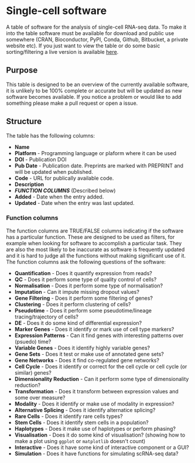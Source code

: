 # Single-cell software

A table of software for the analysis of single-cell RNA-seq data. To make it
into the table software must be available for download and public use somewhere
(CRAN, Bioconductor, PyPI, Conda, Github, Bitbucket, a private website etc). If
you just want to view the table or do some basic sorting/filtering a live
version is available [here](https://goo.gl/4wcVwn).

## Purpose

This table is designed to be an overview of the currently available software, it
is unlikely to be 100% complete or accurate but will be updated as new software
becomes available. If you notice a problem or would like to add something please
make a pull request or open a issue.

## Structure

The table has the following columns:

* **Name**
* **Platform** - Programming language or plaform where it can be used
* **DOI** - Publication DOI
* **Pub Date** - Publication date. Preprints are marked with PREPRINT and will
  be updated when published.
* **Code** - URL for publically available code.
* **Description**
* ***FUNCTION COLUMNS*** (Described below)
* **Added** - Date when the entry added.
* **Updated** - Date when the entry was last updated.

### Function columns

The function columns are TRUE/FALSE columns indicating if the software has a
particular function. These are designed to be used as filters, for example when
looking for software to accomplish a particular task. They are also the most
likely to be inaccurate as software is frequently updated and it is hard to
judge all the functions without making significant use of it. The function
columns ask the following questions of the software:

* **Quantification** - Does it quantify expression from reads?
* **QC** - Does it perform some type of quality control of cells?
* **Normalisation** - Does it perform some type of normalisation?
* **Imputation** - Can it impute missing dropout values?
* **Gene Filtering** - Does it perform some filtering of genes?
* **Clustering** - Does it perform clustering of cells?
* **Pseudotime** - Does it perform some pseudotime/lineage tracing/trajectory of
  cells?
* **DE** - Does it do some kind of differential expression?
* **Marker Genes** - Does it identify or mark use of cell type markers?
* **Expression Patterns** - Can it find genes with interesting patterns over
  (psuedo) time?
* **Variable Genes** - Does it identify highly variable genes?
* **Gene Sets** - Does it test or make use of annotated gene sets?
* **Gene Networks** - Does it find co-regulated gene networks?
* **Cell Cycle** - Does it identify or correct for the cell cycle or cell cycle
  (or similar) genes?
* **Dimensionality Reduction** - Can it perform some type of dimensionality
  reduction?
* **Transformation** - Does it transform between expression values and some over
  measure?
* **Modality** - Does it identify or make use of modality in expression?
* **Alternative Splicing** - Does it identify alternatice splicing?
* **Rare Cells** - Does it identify rare cells types?
* **Stem Cells** - Does it identify stem cells in a population?
* **Haplotypes** - Does it make use of haplotypes or perform phasing?
* **Visualisation** - Does it do some kind of visualisation? (showing how to
  make a plot using `ggplot` or `matplotlib` doesn't count)
* **Interactive** - Does it have some kind of interactive component or a GUI?
* **Simulation** - Does it have functions for simulating scRNA-seq data?


